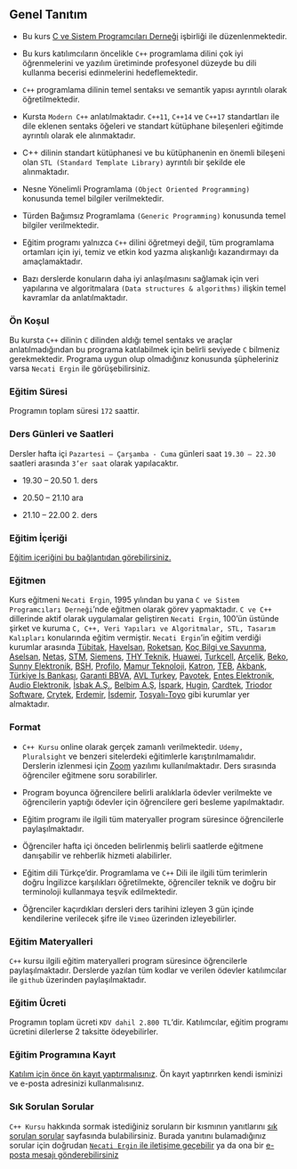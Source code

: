## Genel Tanıtım

+ Bu kurs [C ve Sistem Programcıları Derneği](www.csystem.org) işbirliği ile düzenlenmektedir. 

+ Bu kurs katılımcıların öncelikle `C++` programlama dilini çok iyi öğrenmelerini ve yazılım üretiminde profesyonel düzeyde bu dili kullanma becerisi edinmelerini hedeflemektedir.

+ `C++` programlama dilinin temel sentaksı ve semantik yapısı ayrıntılı olarak öğretilmektedir.

+ Kursta `Modern C++` anlatılmaktadır. `C++11`, `C++14` ve `C++17` standartları ile dile eklenen sentaks öğeleri ve standart kütüphane bileşenleri eğitimde ayrıntılı olarak ele alınmaktadır.

+ C++ dilinin standart kütüphanesi ve bu kütüphanenin en önemli bileşeni olan `STL (Standard Template Library)` ayrıntılı bir şekilde ele alınmaktadır.

+ Nesne Yönelimli Programlama `(Object Oriented Programming)` konusunda temel bilgiler verilmektedir.

+ Türden Bağımsız Programlama `(Generic Programming)` konusunda temel bilgiler verilmektedir.

+ Eğitim programı yalnızca `C++` dilini öğretmeyi değil, tüm programlama ortamları için iyi, temiz ve etkin kod yazma alışkanlığı kazandırmayı da amaçlamaktadır. 

+ Bazı derslerde konuların daha iyi anlaşılmasını sağlamak için veri yapılarına ve algoritmalara `(Data structures & algorithms)` ilişkin temel kavramlar da anlatılmaktadır.

### Ön Koşul
Bu kursta `C++` dilinin `C` dilinden aldığı temel sentaks ve araçlar anlatılmadığından bu programa katılabilmek için belirli seviyede `C` bilmeniz gerekmektedir. Programa uygun olup olmadığınız konusunda şüpheleriniz varsa `Necati Ergin` ile görüşebilirsiniz.

### Eğitim Süresi
Programın toplam süresi `172` saattir. 

### Ders Günleri ve Saatleri
Dersler hafta içi `Pazartesi – Çarşamba - Cuma` günleri saat `19.30 – 22.30` saatleri arasında `3’er saat` olarak yapılacaktır.


+ 19.30 – 20.50        1. ders

+ 20.50 – 21.10        ara

+ 21.10 – 22.00        2. ders


### Eğitim İçeriği
[Eğitim içeriğini bu bağlantıdan görebilirsiniz.](https://github.com/CSD-1993/Online-Cplusplus-Kursu/blob/master/kurs-icerigi.md)

### Eğitmen
Kurs eğitmeni `Necati Ergin`, 1995 yılından bu yana `C ve Sistem Programcıları Derneği`’nde eğitmen olarak görev yapmaktadır. `C ve C++` dillerinde aktif olarak uygulamalar geliştiren `Necati Ergin`, 100’ün üstünde şirket ve kuruma `C, C++, Veri Yapıları ve Algoritmalar, STL, Tasarım Kalıpları` konularında eğitim vermiştir. 
`Necati Ergin`’in eğitim verdiği kurumlar arasında [Tübitak](https://www.tubitak.gov.tr/), [Havelsan](https://www.havelsan.com.tr/), [Roketsan](http://www.roketsan.com.tr/), [Koç Bilgi ve Savunma](https://www.kocsavunma.com.tr/), [Aselsan](https://www.aselsan.com.tr/tr-tr/Sayfalar/default.aspx), [Netaş](http://www.netas.com.tr/ana-sayfa/), [STM](https://www.stm.com.tr/tr), [Siemens](https://www.siemens-home.bsh-group.com/tr/), [THY Teknik](https://turkishtechnic.com/Home/TR), [Huawei](https://www.huawei.com/tr/), [Turkcell](https://www.turkcell.com.tr/), [Arçelik](https://www.arcelik.com.tr/), [Beko](https://www.beko.com.tr/), [Sunny Elektronik](https://www.sunny.com.tr/), [BSH](https://www.bsh-group.com/tr/), [Profilo](https://www.profilo.com/), [Mamur Teknoloji](http://www.mamurtech.com/), [Katron](http://katron.com.tr/), [TEB](https://www.teb.com.tr/), [Akbank](https://www.akbank.com/tr-tr/sayfalar/default.aspx), [Türkiye İs Bankası](https://www.isbank.com.tr), [Garanti BBVA](https://www.garantibbva.com.tr/tr), [AVL Turkey](https://www.avl.com/-/avl-turkey), [Pavotek](https://pavotek.com.tr/), [Entes Elektronik](http://entes.com/tr/), [Audio Elektronik](https://www.audio.com.tr/), [İsbak A.Ş.](https://www.ibb.istanbul/CorporateUnit/Detail/164), [Belbim A.Ş](https://www.ibb.istanbul/CorporateUnit/Detail/156), [İspark](https://ispark.istanbul/), [Hugin](http://hugin.com.tr/tr/home), [Cardtek](https://www.paycore.com/), [Triodor Software](http://triodorarge.com/), [Crytek](https://www.crytek.com/), [Erdemir](https://www.erdemir.com.tr/), [İsdemir](https://www.isdemir.com.tr/), [Tosyalı-Toyo](https://www.tosyaliholding.com.tr/) gibi kurumlar yer almaktadır.

### Format
+ `C++ Kursu` online olarak gerçek zamanlı verilmektedir. `Udemy, Pluralsight` ve benzeri sitelerdeki eğitimlerle karıştırılmamalıdır. Derslerin izlenmesi için [Zoom](https://zoom.us/) yazılımı kullanılmaktadır. Ders sırasında öğrenciler eğitmene soru sorabilirler.

+ Program boyunca öğrencilere belirli aralıklarla ödevler verilmekte ve öğrencilerin yaptığı ödevler için öğrencilere geri besleme yapılmaktadır.

+ Eğitim programı ile ilgili tüm materyaller program süresince öğrencilerle paylaşılmaktadır.

+ Öğrenciler hafta içi önceden belirlenmiş belirli saatlerde eğitmene danışabilir ve rehberlik hizmeti alabilirler.

+ Eğitim dili Türkçe’dir. Programlama ve `C++` Dili ile ilgili tüm terimlerin doğru İngilizce karşılıkları öğretilmekte, öğrenciler teknik ve doğru bir terminoloji kullanmaya teşvik edilmektedir.

+ Öğrenciler kaçırdıkları dersleri ders tarihini izleyen 3 gün içinde kendilerine verilecek şifre ile `Vimeo` üzerinden izleyebilirler.

### Eğitim Materyalleri
`C++` kursu ilgili eğitim materyalleri program süresince öğrencilerle paylaşılmaktadır. Derslerde yazılan tüm kodlar ve verilen ödevler katılımcılar ile `github` üzerinden paylaşılmaktadır.

### Eğitim Ücreti
Programın toplam ücreti `KDV dahil 2.800 TL`‘dir. Katılımcılar, eğitim programı ücretini dilerlerse 2 taksitte ödeyebilirler.

### Eğitim Programına Kayıt
[Katılım için önce ön kayıt yaptırmalısınız](https://zoom.us/meeting/register/uJYqceuprzoqx8faflIwnLP6S1K3TR9FXQ). Ön kayıt yaptırırken kendi isminizi ve e-posta adresinizi kullanmalısınız.

### Sık Sorulan Sorular
`C++ Kursu` hakkında sormak istediğiniz soruların bir kısmının yanıtlarını [sık sorulan sorular](https://github.com/CSD-1993/Online-Cplusplus-Kursu/blob/master/sss.md) sayfasında bulabilirsiniz. Burada yanıtını bulamadığınız sorular için doğrudan [`Necati Ergin` ile iletişime geçebilir](https://www.linkedin.com/in/necati-ergin-045768176/) ya da ona bir [e-posta mesajı gönderebilirsiniz](mailto:necatiergin2019@gmail.com)
